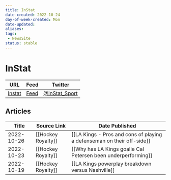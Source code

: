 ```yaml
---
title: InStat
date-created: 2022-10-24
day-of-week-created: Mon
date-updated: 
aliases: 
tags:
 - NewsSite
status: stable
---
```


# InStat

| URL          | Feed     | Twitter                                |
| ------------ | -------- | -------------------------------------- |
| [Instat](https://instatsport.com/) | [Feed]() | [@InStat_Sport](https://twitter.com/InStat_Sport) | 


## Articles
| Title      | Source Link        | Date Published                                                         |
| ---------- | ------------------ | ---------------------------------------------------------------------- |
| 2022-10-26 | [[Hockey Royalty]] | [[LA Kings - Pros and cons of playing a defenseman on their off-side]] |
| 2022-10-23 | [[Hockey Royalty]] | [[Why has LA Kings goalie Cal Petersen been underperforming]]          |
| 2022-10-19 | [[Hockey Royalty]] | [[LA Kings powerplay breakdown versus Nashville]]                      |


